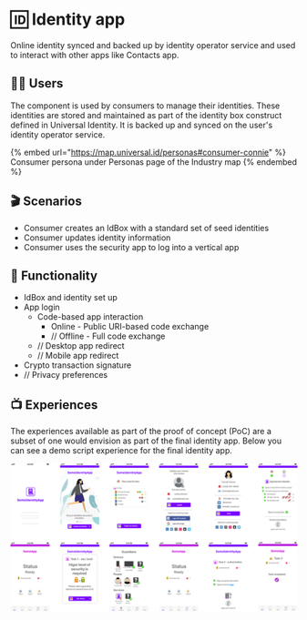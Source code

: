 # 🆔 Identity app

Online identity synced and backed up by identity operator service and used to interact with other apps like Contacts app.

## 👩🏻 Users

The component is used by consumers to manage their identities. These identities are stored and maintained as part of the identity box construct defined in Universal Identity. It is backed up and synced on the user's identity operator service.

{% embed url="https://map.universal.id/personas#consumer-connie" %}
Consumer persona under Personas page of the Industry map
{% endembed %}

## 🎬 Scenarios

* Consumer creates an IdBox with a standard set of seed identities
* Consumer updates identity information
* Consumer uses the security app to log into a vertical app

## 🎰 Functionality

* IdBox and identity set up
* App login
  * Code-based app interaction
    * Online - Public URI-based code exchange
    * // Offline - Full code exchange
  * // Desktop app redirect
  * // Mobile app redirect
* Crypto transaction signature
* // Privacy preferences

## 📺 Experiences

The experiences available as part of the proof of concept (PoC) are a subset of one would envision as part of the final identity app. Below you can see a demo script experience for the final identity app.

![Identity app mobile experience snapshot](images/id-app-experience.png)
